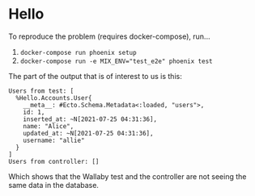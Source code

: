 # Hello

To reproduce the problem (requires docker-compose), run...

  1. `docker-compose run phoenix setup`
  2. `docker-compose run -e MIX_ENV="test_e2e" phoenix test`

The part of the output that is of interest to us is this:
```
Users from test: [
  %Hello.Accounts.User{
    __meta__: #Ecto.Schema.Metadata<:loaded, "users">,
    id: 1,
    inserted_at: ~N[2021-07-25 04:31:36],
    name: "Alice",
    updated_at: ~N[2021-07-25 04:31:36],
    username: "allie"
  }
]
Users from controller: []
```

Which shows that the Wallaby test and the controller are not seeing the same data in the database.

